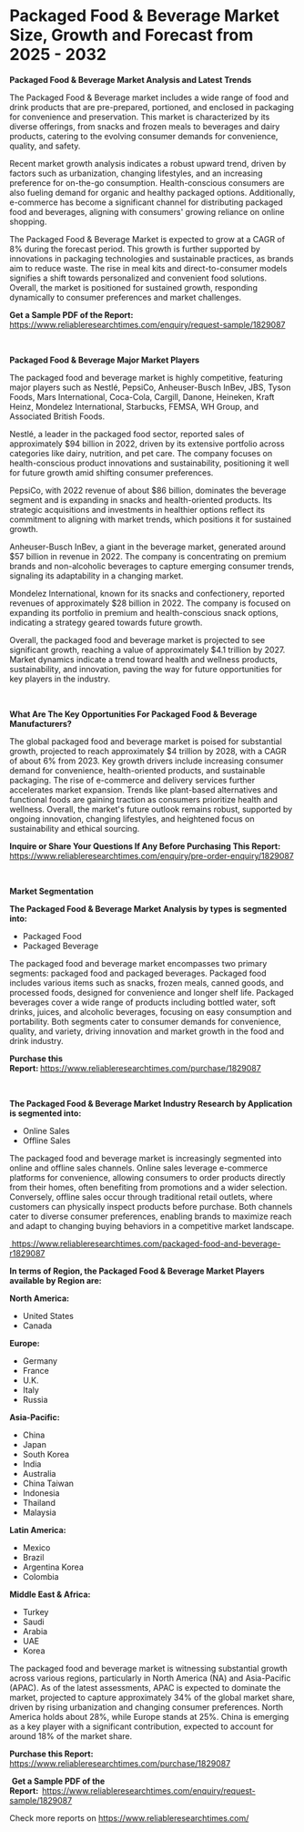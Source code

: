 <p><h1>Packaged Food & Beverage Market Size, Growth and Forecast from 2025 - 2032</h1></p><p><strong>Packaged Food & Beverage Market Analysis and Latest Trends</strong></p>
<p><p>The Packaged Food & Beverage market includes a wide range of food and drink products that are pre-prepared, portioned, and enclosed in packaging for convenience and preservation. This market is characterized by its diverse offerings, from snacks and frozen meals to beverages and dairy products, catering to the evolving consumer demands for convenience, quality, and safety.</p><p>Recent market growth analysis indicates a robust upward trend, driven by factors such as urbanization, changing lifestyles, and an increasing preference for on-the-go consumption. Health-conscious consumers are also fueling demand for organic and healthy packaged options. Additionally, e-commerce has become a significant channel for distributing packaged food and beverages, aligning with consumers' growing reliance on online shopping.</p><p>The Packaged Food & Beverage Market is expected to grow at a CAGR of 8% during the forecast period. This growth is further supported by innovations in packaging technologies and sustainable practices, as brands aim to reduce waste. The rise in meal kits and direct-to-consumer models signifies a shift towards personalized and convenient food solutions. Overall, the market is positioned for sustained growth, responding dynamically to consumer preferences and market challenges.</p></p>
<p><strong>Get a Sample PDF of the Report:&nbsp;</strong> <a href="https://www.reliableresearchtimes.com/enquiry/request-sample/1829087?utm_campaign=2007&utm_medium=2&utm_source=Github&utm_content=ia&utm_term=15022025&utm_id=packaged-food-beverage">https://www.reliableresearchtimes.com/enquiry/request-sample/1829087</a></p>
<p>&nbsp;</p>
<p><strong>Packaged Food & Beverage Major Market Players</strong></p>
<p><p>The packaged food and beverage market is highly competitive, featuring major players such as Nestlé, PepsiCo, Anheuser-Busch InBev, JBS, Tyson Foods, Mars International, Coca-Cola, Cargill, Danone, Heineken, Kraft Heinz, Mondelez International, Starbucks, FEMSA, WH Group, and Associated British Foods.</p><p>Nestlé, a leader in the packaged food sector, reported sales of approximately $94 billion in 2022, driven by its extensive portfolio across categories like dairy, nutrition, and pet care. The company focuses on health-conscious product innovations and sustainability, positioning it well for future growth amid shifting consumer preferences.</p><p>PepsiCo, with 2022 revenue of about $86 billion, dominates the beverage segment and is expanding in snacks and health-oriented products. Its strategic acquisitions and investments in healthier options reflect its commitment to aligning with market trends, which positions it for sustained growth.</p><p>Anheuser-Busch InBev, a giant in the beverage market, generated around $57 billion in revenue in 2022. The company is concentrating on premium brands and non-alcoholic beverages to capture emerging consumer trends, signaling its adaptability in a changing market.</p><p>Mondelez International, known for its snacks and confectionery, reported revenues of approximately $28 billion in 2022. The company is focused on expanding its portfolio in premium and health-conscious snack options, indicating a strategy geared towards future growth.</p><p>Overall, the packaged food and beverage market is projected to see significant growth, reaching a value of approximately $4.1 trillion by 2027. Market dynamics indicate a trend toward health and wellness products, sustainability, and innovation, paving the way for future opportunities for key players in the industry.</p></p>
<p>&nbsp;</p>
<p><strong>What Are The Key Opportunities For Packaged Food & Beverage Manufacturers?</strong></p>
<p><p>The global packaged food and beverage market is poised for substantial growth, projected to reach approximately $4 trillion by 2028, with a CAGR of about 6% from 2023. Key growth drivers include increasing consumer demand for convenience, health-oriented products, and sustainable packaging. The rise of e-commerce and delivery services further accelerates market expansion. Trends like plant-based alternatives and functional foods are gaining traction as consumers prioritize health and wellness. Overall, the market's future outlook remains robust, supported by ongoing innovation, changing lifestyles, and heightened focus on sustainability and ethical sourcing.</p></p>
<p><strong>Inquire or Share Your Questions If Any Before Purchasing This Report:</strong> <a href="https://www.reliableresearchtimes.com/enquiry/pre-order-enquiry/1829087?utm_campaign=2007&utm_medium=2&utm_source=Github&utm_content=ia&utm_term=15022025&utm_id=packaged-food-beverage">https://www.reliableresearchtimes.com/enquiry/pre-order-enquiry/1829087</a></p>
<p>&nbsp;</p>
<p><strong>Market Segmentation</strong></p>
<p><strong>The Packaged Food & Beverage Market Analysis by types is segmented into:</strong></p>
<p><ul><li>Packaged Food</li><li>Packaged Beverage</li></ul></p>
<p><p>The packaged food and beverage market encompasses two primary segments: packaged food and packaged beverages. Packaged food includes various items such as snacks, frozen meals, canned goods, and processed foods, designed for convenience and longer shelf life. Packaged beverages cover a wide range of products including bottled water, soft drinks, juices, and alcoholic beverages, focusing on easy consumption and portability. Both segments cater to consumer demands for convenience, quality, and variety, driving innovation and market growth in the food and drink industry.</p></p>
<p><strong>Purchase this Report:&nbsp;</strong><a href="https://www.reliableresearchtimes.com/purchase/1829087?utm_campaign=2007&utm_medium=2&utm_source=Github&utm_content=ia&utm_term=15022025&utm_id=packaged-food-beverage">https://www.reliableresearchtimes.com/purchase/1829087</a></p>
<p>&nbsp;</p>
<p><strong>The Packaged Food & Beverage Market Industry Research by Application is segmented into:</strong></p>
<p><ul><li>Online Sales</li><li>Offline Sales</li></ul></p>
<p><p>The packaged food and beverage market is increasingly segmented into online and offline sales channels. Online sales leverage e-commerce platforms for convenience, allowing consumers to order products directly from their homes, often benefiting from promotions and a wider selection. Conversely, offline sales occur through traditional retail outlets, where customers can physically inspect products before purchase. Both channels cater to diverse consumer preferences, enabling brands to maximize reach and adapt to changing buying behaviors in a competitive market landscape.</p></p>
<p><a href="https://www.reliableresearchtimes.com/packaged-food-and-beverage-r1829087?utm_campaign=2007&utm_medium=2&utm_source=Github&utm_content=ia&utm_term=15022025&utm_id=packaged-food-beverage">&nbsp;https://www.reliableresearchtimes.com/packaged-food-and-beverage-r1829087</a></p>
<p><strong>In terms of Region, the Packaged Food & Beverage Market Players available by Region are:</strong></p>
<p>
    <p> <strong> North America: </strong>
        <ul>
            <li>United States</li>
            <li>Canada</li>
        </ul>
        </p> 
    <p> <strong> Europe: </strong>
        <ul>
            <li>Germany</li>
            <li>France</li>
            <li>U.K.</li>
            <li>Italy</li>
            <li>Russia</li>
        </ul>
        </p> 
    <p> <strong> Asia-Pacific: </strong>
        <ul>
            <li>China</li>
            <li>Japan</li>
            <li>South Korea</li>
            <li>India</li>
            <li>Australia</li>
            <li>China Taiwan</li>
            <li>Indonesia</li>
            <li>Thailand</li>
            <li>Malaysia</li>
        </ul>
        </p> 
    <p> <strong> Latin America: </strong>
        <ul>
            <li>Mexico</li>
            <li>Brazil</li>
            <li>Argentina Korea</li>
            <li>Colombia</li>
        </ul>
        </p> 
    <p> <strong> Middle East & Africa: </strong>
        <ul>
            <li>Turkey</li>
            <li>Saudi</li>
            <li>Arabia</li>
            <li>UAE</li>
            <li>Korea</li>
        </ul>
    </p>
    </p>
<p><p>The packaged food and beverage market is witnessing substantial growth across various regions, particularly in North America (NA) and Asia-Pacific (APAC). As of the latest assessments, APAC is expected to dominate the market, projected to capture approximately 34% of the global market share, driven by rising urbanization and changing consumer preferences. North America holds about 28%, while Europe stands at 25%. China is emerging as a key player with a significant contribution, expected to account for around 18% of the market share.</p></p>
<p><strong>Purchase this Report: </strong><a href="https://www.reliableresearchtimes.com/purchase/1829087?utm_campaign=2007&utm_medium=2&utm_source=Github&utm_content=ia&utm_term=15022025&utm_id=packaged-food-beverage">https://www.reliableresearchtimes.com/purchase/1829087</a></p>
<p>&nbsp;<strong>Get a Sample PDF of the Report:&nbsp;&nbsp;</strong><a href="https://www.reliableresearchtimes.com/enquiry/request-sample/1829087?utm_campaign=2007&utm_medium=2&utm_source=Github&utm_content=ia&utm_term=15022025&utm_id=packaged-food-beverage">https://www.reliableresearchtimes.com/enquiry/request-sample/1829087</a></p>
<p><strong></strong></p>
<p>Check more reports on <a href="https://www.reliableresearchtimes.com/?utm_campaign=2007&utm_medium=2&utm_source=Github&utm_content=ia&utm_term=15022025&utm_id=packaged-food-beverage">https://www.reliableresearchtimes.com/</a></p>